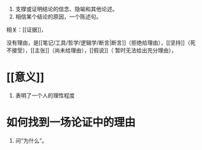 
1. 支撑或证明结论的信念、隐喻和其他论述。
2. 相信某个结论的原因，一个陈述句。

相关：[[证据]]，

没有理由，是[[笔记/工具/哲学/逻辑学/断言|断言]]（拒绝给理由），[[坚持]]（死不接受），[[主张]]（尚未给理由），[[假说]]（ 暂时无法给出充分理由），
# [[意义]] 
1. 表明了一个人的理性程度
# 如何找到一场论证中的理由
1. 问“为什么”。